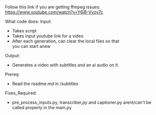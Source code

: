 Follow this link if you are getting ffmpeg issues: https://www.youtube.com/watch?v=Y6jB-Vyzy7c

What code does:
Input:
- Takes script
- Takes input youtube link for a video
- After each generation, can clear the local files so that you can start anew

Output:
- Generates a video with subtitles and an ai audio on it.

Prereq:
- Read the readme.md in /subtitles

Fixes_Required:
- pre_process_inputs.py, transcriber,py and captioner.py arent/can't be called properly in the main.py
